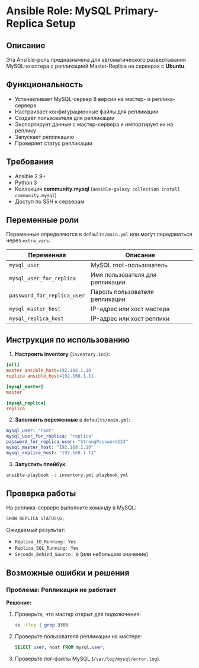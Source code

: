 # Ansible Role: MySQL Primary-Replica Setup

## Описание
Эта Ansible-роль предназначена для автоматического развертывания MySQL-кластера с репликацией Master-Replica на серверах с **Ubuntu**.

## Функциональность
- Устанавливает MySQL-сервер 8 версии на мастер- и реплика-сервере
- Настраивает конфигурационные файлы для репликации
- Создаёт пользователя для репликации
- Экспортирует данные с мастер-сервера и импортирует их на реплику
- Запускает репликацию
- Проверяет статус репликации

## Требования
- Ansible 2.9+
- Python 3
- Коллекция **community.mysql** (`ansible-galaxy collection install community.mysql`)
- Доступ по SSH к серверам

## Переменные роли
Переменные определяются в `defaults/main.yml` или могут передаваться через `extra_vars`.

| Переменная               | Описание                                      |
|--------------------------|----------------------------------------------|
| `mysql_user`            | MySQL root-пользователь                      |
| `mysql_user_for_replica`| Имя пользователя для репликации              |
| `password_for_replica_user` | Пароль пользователя репликации          |
| `mysql_master_host`      | IP-адрес или хост мастера                    |
| `mysql_replica_host`     | IP-адрес или хост реплики                    |

## Инструкция по использованию

1. **Настроить inventory** (`inventory.ini`):

```ini
[all]
master ansible_host=192.168.1.10
replica ansible_host=192.168.1.11

[mysql_master]
master

[mysql_replica]
replica

```

2. **Заполнить переменные** в `defaults/main.yml`:

```yaml
mysql_user: "root"
mysql_user_for_replica: "replica"
password_for_replica_user: "StrongPassword123"
mysql_master_host: "192.168.1.10"
mysql_replica_host: "192.168.1.11"
```

3. **Запустить плейбук**:

```sh
ansible-playbook -i inventory.yml playbook.yml
```

## Проверка работы
На реплика-сервере выполните команду в MySQL:

```sql
SHOW REPLICA STATUS\G;
```

Ожидаемый результат:
- `Replica_IO_Running: Yes`
- `Replica_SQL_Running: Yes`
- `Seconds_Behind_Source: 0` (или небольшое значение)

## Возможные ошибки и решения

### Проблема: Репликация не работает
**Решение:**
1. Проверьте, что мастер открыт для подключения:
   ```sh
   ss -tlnp | grep 3306
   ```
2. Проверьте пользователя репликации на мастере:
   ```sql
   SELECT user, host FROM mysql.user;
   ```
3. Проверьте лог-файлы MySQL (`/var/log/mysql/error.log`).

